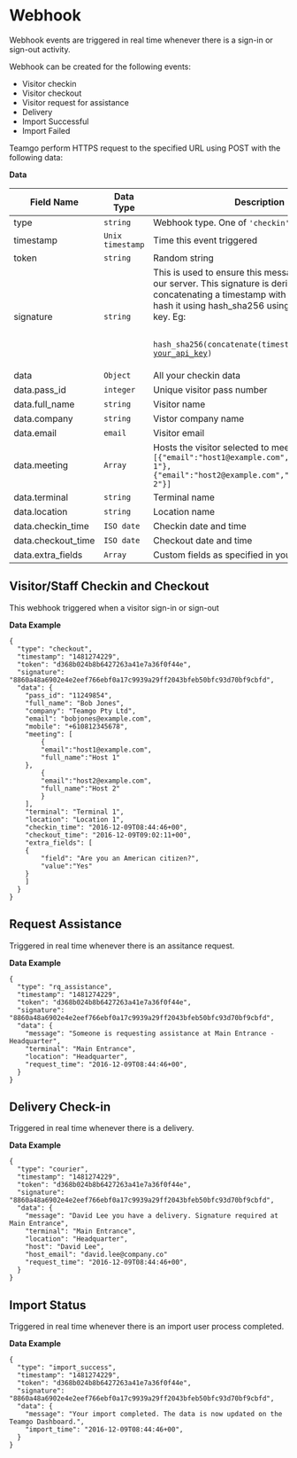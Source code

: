 Webhook
=======

Webhook events are triggered in real time whenever there is a sign-in or sign-out activity.

Webhook can be created for the following events:
- Visitor checkin 
- Visitor checkout 
- Visitor request for assistance 
- Delivery 
- Import Successful 
- Import Failed

Teamgo perform HTTPS request to the specified URL using POST with the following data:

**Data**
<table>
    <thead>
        <tr>
            <th>Field Name</th>
            <th>Data Type</th>
            <th>Description</th>
        </tr>
    </thead>
    <tbody>
        <tr>
            <td>type</td>
            <td><code>string</code></td>
            <td>Webhook type. One of <code>'checkin'</code> or <code>'checkout'</code></td>
        </tr>
        <tr>
            <td>timestamp</td>
            <td><code>Unix timestamp</code></td>
            <td>Time this event triggered</td>
        </tr>
        <tr>
            <td>token</td>
            <td><code>string</code></td>
            <td>Random string</td>
        </tr>
        <tr>
            <td>signature</td>
            <td><code>string</code></td>
            <td>This is used to ensure this message comes from our
                server. This signature is derived from concatenating a timestamp with the token
                then hash it using hash_sha256 using your API Key as key. Eg: <br><code>
                    hash_sha256(concatenate(timestamp, token), <a href="https://go.teamgo.co/settings/api" target="_blank">your_api_key</a>)
                </code>
            </td>
        </tr>
        <tr>
            <td>data</td>
            <td><code>Object</code></td>
            <td>All your checkin data</td>
        </tr>
        <tr>
            <td>data.pass_id</td>
            <td><code>integer</code></td>
            <td>Unique visitor pass number</td>
        </tr>
        <tr>
            <td>data.full_name</td>
            <td><code>string</code></td>
            <td>Visitor name</td>
        </tr>
        <tr>
            <td>data.company</td>
            <td><code>string</code></td>
            <td>Vistor company name</td>
        </tr>
        <tr>
            <td>data.email</td>
            <td><code>email</code></td>
            <td>Visitor email</td>
        </tr>
        <tr>
            <td>data.meeting</td>
            <td><code>Array</code></td>
            <td>Hosts the visitor selected to meet in this format: <br><code>[{"email":"host1@example.com","full_name":"Host 1"},{"email":"host2@example.com","full_name":"Host 2"}]</code></td>
        </tr>
        <tr>
            <td>data.terminal</td>
            <td><code>string</code></td>
            <td>Terminal name</td>
        </tr>
        <tr>
            <td>data.location</td>
            <td><code>string</code></td>
            <td>Location name</td>
        </tr>
        <tr>
            <td>data.checkin_time</td>
            <td><code>ISO date</code></td>
            <td>Checkin date and time</td>
        </tr>
        <tr>
            <td>data.checkout_time</td>
            <td><code>ISO date</code></td>
            <td>Checkout date and time</td>
        </tr>
        <tr>
            <td>data.extra_fields</td>
            <td><code>Array</code></td>
            <td>Custom fields as specified in your sign-in form</td>
        </tr>
    </tbody>
</table>


Visitor/Staff Checkin and Checkout
----------------------------------
This webhook triggered when a visitor sign-in or sign-out

**Data Example**
````
{
  "type": "checkout",
  "timestamp": "1481274229",
  "token": "d368b024b8b6427263a41e7a36f0f44e",
  "signature": "8860a48a6902e4e2eef766ebf0a17c9939a29ff2043bfeb50bfc93d70bf9cbfd",
  "data": {
    "pass_id": "11249854",
    "full_name": "Bob Jones",
    "company": "Teamgo Pty Ltd",
    "email": "bobjones@example.com",
    "mobile": "+610812345678",
    "meeting": [
    	{
		"email":"host1@example.com",
		"full_name":"Host 1"
	},
    	{
		"email":"host2@example.com",
		"full_name":"Host 2"
    	}
    ],
    "terminal": "Terminal 1",
    "location": "Location 1",
    "checkin_time": "2016-12-09T08:44:46+00",
    "checkout_time": "2016-12-09T09:02:11+00",
    "extra_fields": [
	{
		"field": "Are you an American citizen?",
		"value":"Yes"
	}
    ]
  }
}
````

Request Assistance
------------------
Triggered in real time whenever there is an assitance request.

**Data Example**
````
{
  "type": "rq_assistance",
  "timestamp": "1481274229",
  "token": "d368b024b8b6427263a41e7a36f0f44e",
  "signature": "8860a48a6902e4e2eef766ebf0a17c9939a29ff2043bfeb50bfc93d70bf9cbfd",
  "data": {
    "message": "Someone is requesting assistance at Main Entrance - Headquarter",
    "terminal": "Main Entrance",
    "location": "Headquarter",
    "request_time": "2016-12-09T08:44:46+00",
  }
}
````

Delivery Check-in
-----------------
Triggered in real time whenever there is a delivery.

**Data Example**
````
{
  "type": "courier",
  "timestamp": "1481274229",
  "token": "d368b024b8b6427263a41e7a36f0f44e",
  "signature": "8860a48a6902e4e2eef766ebf0a17c9939a29ff2043bfeb50bfc93d70bf9cbfd",
  "data": {
    "message": "David Lee you have a delivery. Signature required at Main Entrance",
    "terminal": "Main Entrance",
    "location": "Headquarter",
    "host": "David Lee",
    "host_email": "david.lee@company.co"
    "request_time": "2016-12-09T08:44:46+00",
  }
}
`````

Import Status
-------------
Triggered in real time whenever there is an import user process completed.

**Data Example**
`````
{
  "type": "import_success",
  "timestamp": "1481274229",
  "token": "d368b024b8b6427263a41e7a36f0f44e",
  "signature": "8860a48a6902e4e2eef766ebf0a17c9939a29ff2043bfeb50bfc93d70bf9cbfd",
  "data": {
    "message": "Your import completed. The data is now updated on the Teamgo Dashboard.",
    "import_time": "2016-12-09T08:44:46+00",
  }
}
`````



